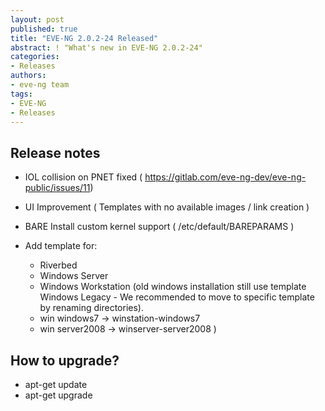 ```yaml
---
layout: post
published: true
title: "EVE-NG 2.0.2-24 Released"
abstract: ! "What's new in EVE-NG 2.0.2-24"
categories:
- Releases
authors:
- eve-ng team
tags:
- EVE-NG
- Releases
---
```


## Release notes

* IOL collision on PNET fixed ( https://gitlab.com/eve-ng-dev/eve-ng-public/issues/11)
* UI Improvement ( Templates with no available images / link creation )
* BARE Install custom kernel support ( /etc/default/BAREPARAMS )

* Add template for:
    - Riverbed
    - Windows Server
    - Windows Workstation (old windows installation still use template Windows Legacy - We recommended to move to specific template by renaming directories).
    
     * win windows7  ->  winstation-windows7
     * win server2008 -> winserver-server2008 ) 

## How to upgrade?

* apt-get update
* apt-get upgrade
